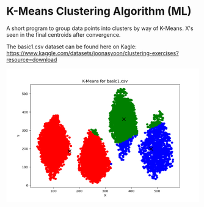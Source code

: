 # K-Means Clustering Algorithm (ML)

A short program to group data points into clusters by way of K-Means.
X's seen in the final centroids after convergence.

The basic1.csv dataset can be found here on Kagle: 
https://www.kaggle.com/datasets/joonasyoon/clustering-exercises?resource=download

<img src="https://github.com/IbrahAbd/K-means-Clustering/blob/main/kmeans.png" width="600" height = "350"/>
